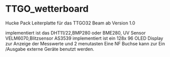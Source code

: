 # TTGO_wetterboard
Hucke Pack Leiterplatte für das TTGO32 Beam ab Version 1.0

implementiert ist das DHT11/22,BMP280 oder BME280, UV Sensor VELM6070,Blitzsensor AS3539
implementiert ist ein 128x 96 OLED Display zur Anzeige der Messwerte und 2 menutasten
Eine NF Buchse kann zur Ein /Ausgabe externe Geräte benutzt werden. 

